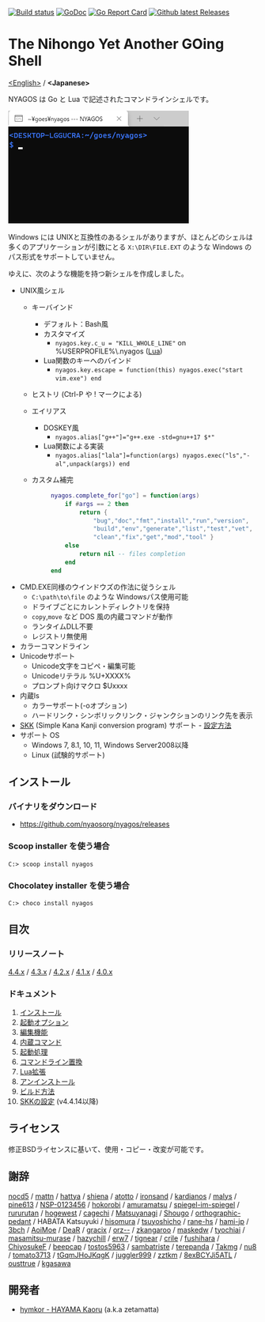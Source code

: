 [![Build status](https://ci.appveyor.com/api/projects/status/bh7866s6oasvchpj?svg=true)](https://ci.appveyor.com/project/zetamatta/nyagos)
[![GoDoc](https://godoc.org/github.com/nyaosorg/nyagos?status.svg)](https://godoc.org/github.com/nyaosorg/nyagos)
[![Go Report Card](https://goreportcard.com/badge/github.com/nyaosorg/nyagos)](https://goreportcard.com/report/github.com/nyaosorg/nyagos)
[![Github latest Releases](https://img.shields.io/github/downloads/nyaosorg/nyagos/latest/total.svg)](https://github.com/nyaosorg/nyagos/releases/latest)

The Nihongo Yet Another GOing Shell
===================================

[&lt;English&gt;](./readme.md) / **&lt;Japanese&gt;**

NYAGOS は Go と Lua で記述されたコマンドラインシェルです。

![demo-animation](./demo.gif)

Windows には UNIXと互換性のあるシェルがありますが、ほとんどのシェルは
多くのアプリケーションが引数にとる `X:\DIR\FILE.EXT` のような Windows の
パス形式をサポートしていません。

ゆえに、次のような機能を持つ新シェルを作成しました。

* UNIX風シェル
  * キーバインド
    * デフォルト：Bash風
    * カスタマイズ
        * `nyagos.key.c_u = "KILL_WHOLE_LINE"` on %USERPROFILE%\\.nyagos ([Lua](https://github.com/yuin/gopher-lua))
    * Lua関数のキーへのバインド
        * `nyagos.key.escape = function(this) nyagos.exec("start vim.exe") end`
  * ヒストリ (Ctrl-P や ! マークによる)
  * エイリアス
    * DOSKEY風
        * `nyagos.alias["g++"]="g++.exe -std=gnu++17 $*"`
    * Lua関数による実装
        * `nyagos.alias["lala"]=function(args) nyagos.exec("ls","-al",unpack(args)) end`

  * カスタム補完
```lua
            nyagos.complete_for["go"] = function(args)
                if #args == 2 then
                    return {
                        "bug","doc","fmt","install","run","version",
                        "build","env","generate","list","test","vet",
                        "clean","fix","get","mod","tool" }
                else
                    return nil -- files completion
                end
            end
```
* CMD.EXE同様のウインドウズの作法に従うシェル
  * `C:\path\to\file` のような Windowsパス使用可能
  * ドライブごとにカレントディレクトリを保持
  * `copy`,`move` など DOS 風の内蔵コマンドが動作
  * ランタイムDLL不要
  * レジストリ無使用
* カラーコマンドライン
* Unicodeサポート
  * Unicode文字をコピペ・編集可能
  * Unicodeリテラル %U+XXXX%
  * プロンプト向けマクロ $Uxxxx
* 内蔵ls
  * カラーサポート(-oオプション)
  * ハードリンク・シンボリックリンク・ジャンクションのリンク先を表示
* [SKK] \(Simple Kana Kanji conversion program\) サポート - [設定方法][SKKSetUpJa]
* サポート OS
  * Windows 7, 8.1, 10, 11, Windows Server2008以降
  * Linux (試験的サポート)

[SKK]: https://ja.wikipedia.org/wiki/SKK
[SKKSetUpJa]: https://github.com/nyaosorg/nyagos/blob/master/docs/10-SetupSKK_ja.md

インストール
------------

### バイナリをダウンロード

* https://github.com/nyaosorg/nyagos/releases

### Scoop installer を使う場合

```
C:> scoop install nyagos
```

### Chocolatey installer を使う場合

```
C:> choco install nyagos
```

目次
----

### リリースノート

[4.4.x](docs/release_note_ja.md)
/ [4.3.x](docs/history-4.3_ja.md)
/ [4.2.x](docs/history-4.2_ja.md)
/ [4.1.x](docs/history-4.1_ja.md)
/ [4.0.x](docs/history-4.0_ja.md)

### ドキュメント

1. [インストール](docs/01-Install_ja.md)
2. [起動オプション](docs/02-Options_ja.md)
3. [編集機能](docs/03-Readline_ja.md)
4. [内蔵コマンド](docs/04-Commands_ja.md)
5. [起動処理](docs/05-Startup_ja.md)
6. [コマンドライン置換](docs/06-Substitution_ja.md)
7. [Lua拡張](docs/07-LuaFunctions_ja.md)
8. [アンインストール](docs/08-Uninstall_ja.md)
9. [ビルド方法](docs/09-Build_ja.md)
10. [SKKの設定](docs/10-SetupSKK_ja.md) (v4.4.14以降)

ライセンス
----------

修正BSDライセンスに基いて、使用・コピー・改変が可能です。

謝辞
----

[nocd5](https://github.com/nocd5)
/ [mattn](https://github.com/mattn)
/ [hattya](https://github.com/hattya)
/ [shiena](https://github.com/shiena)
/ [atotto](https://github.com/atotto)
/ [ironsand](https://github.com/ironsand)
/ [kardianos](https://github.com/kardianos)
/ [malys](https://github.com/malys)
/ [pine613](https://github.com/pine613)
/ [NSP-0123456](https://github.com/NSP-0123456)
/ [hokorobi](https://github.com/hokorobi)
/ [amuramatsu](https://github.com/amuramatsu)
/ [spiegel-im-spiegel](https://github.com/spiegel-im-spiegel)
/ [rururutan](https://github.com/rururutan/)
/ [hogewest](https://github.com/hogewest)
/ [cagechi](https://github.com/cagechi)
/ [Matsuyanagi](https://github.com/Matsuyanagi)
/ [Shougo](https://github.com/Shougo)
/ [orthographic-pedant](https://github.com/orthographic-pedant)
/ HABATA Katsuyuki
/ [hisomura](https://github.com/hisomura)
/ [tsuyoshicho](https://github.com/tsuyoshicho)
/ [rane-hs](https://github.com/rane-hs)
/ [hami-jp](https://github.com/hami-jp)
/ [3bch](https://github.com/3bch)
/ [AoiMoe](https://github.com/aoimoe)
/ [DeaR](https://github.com/DeaR)
/ [gracix](https://github.com/gracix)
/ [orz--](https://github.com/orz--)
/ [zkangaroo](https://github.com/zkangaroo)
/ [maskedw](https://github.com/maskedw)
/ [tyochiai](https://github.com/tyochiai)
/ [masamitsu-murase](https://github.com/masamitsu-murase)
/ [hazychill](https://github.com/hazychill)
/ [erw7](https://github.com/erw7)
/ [tignear](https://github.com/tignear)
/ [crile](https://github.com/crile)
/ [fushihara](https://github.com/fushihara)
/ [ChiyosukeF](https://twitter.com/ChiyosukeF)
/ [beepcap](https://twitter.com/beepcap)
/ [tostos5963](https://github.com/tostos5963)
/ [sambatriste](https://github.com/sambatriste)
/ [terepanda](https://github.com/terepanda)
/ [Takmg](https://github.com/Takmg)
/ [nu8](https://github.com/nu8)
/ [tomato3713](https://github.com/tomato3713)
/ [tGqmJHoJKqgK](https://github.com/tGqmJHoJKqgK)
/ [juggler999](https://github.com/juggler999)
/ [zztkm](https://github.com/zztkm)
/ [8exBCYJi5ATL](https://github.com/8exBCYJi5ATL)
/ [ousttrue](https://github.com/ousttrue)
/ [kgasawa](https://github.com/kgasawa)

開発者
------

* [hymkor - HAYAMA Kaoru](https://github.com/hymkor) (a.k.a zetamatta)
<!-- vim:set fenc=utf8 -->
